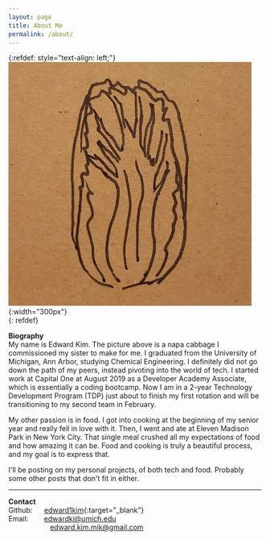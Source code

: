 ```yaml
---
layout: page
title: About Me
permalink: /about/
---
```


{:refdef: style="text-align: left;"}
![napa](/assets/images/favicon/favicon-orig.jpeg){:width="300px"}  
{: refdef}

**Biography**  
My name is Edward Kim. The picture above is a napa cabbage I commissioned my sister to make for me. I graduated from the University of Michigan, Ann Arbor, studying Chemical Engineering. I definitely did not go down the path of my peers, instead pivoting into the world of tech. I started work at Capital One at August 2019 as a Developer Academy Associate, which is essentially a coding bootcamp. Now I am in a 2-year Technology Development Program (TDP) just about to finish my first rotation and will be transitioning to my second team in February.

My other passion is in food. I got into cooking at the beginning of my senior year and really fell in love with it. Then, I went and ate at Eleven Madison Park in New York City. That single meal crushed all my expectations of food and how amazing it can be. Food and cooking is truly a beautiful process, and my goal is to express that. 

I'll be posting on my personal projects, of both tech and food. Probably some other posts that don't fit in either.

---
**Contact**  
Github: &nbsp;&nbsp;&nbsp;&nbsp;&nbsp;[edward1kim](https://github.com/edward1kim){:target="_blank"}  
Email: &nbsp;&nbsp;&nbsp;&nbsp;&nbsp;&nbsp;&nbsp;edwardki@umich.edu  
&nbsp;&nbsp;&nbsp;&nbsp;&nbsp;&nbsp;&nbsp;&nbsp;&nbsp;&nbsp;&nbsp;&nbsp;&nbsp;&nbsp;&nbsp;&nbsp;&nbsp;&nbsp;&nbsp;&nbsp;&nbsp;edward.kim.mik@gmail.com

